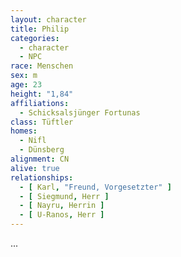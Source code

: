 ```yaml
---
layout: character
title: Philip
categories:
  - character
  - NPC
race: Menschen
sex: m
age: 23
height: "1,84"
affiliations:
  - Schicksalsjünger Fortunas
class: Tüftler
homes:
  - Nifl
  - Dünsberg
alignment: CN
alive: true
relationships:
  - [ Karl, "Freund, Vorgesetzter" ]
  - [ Siegmund, Herr ]
  - [ Nayru, Herrin ]
  - [ U-Ranos, Herr ]
---
```


...